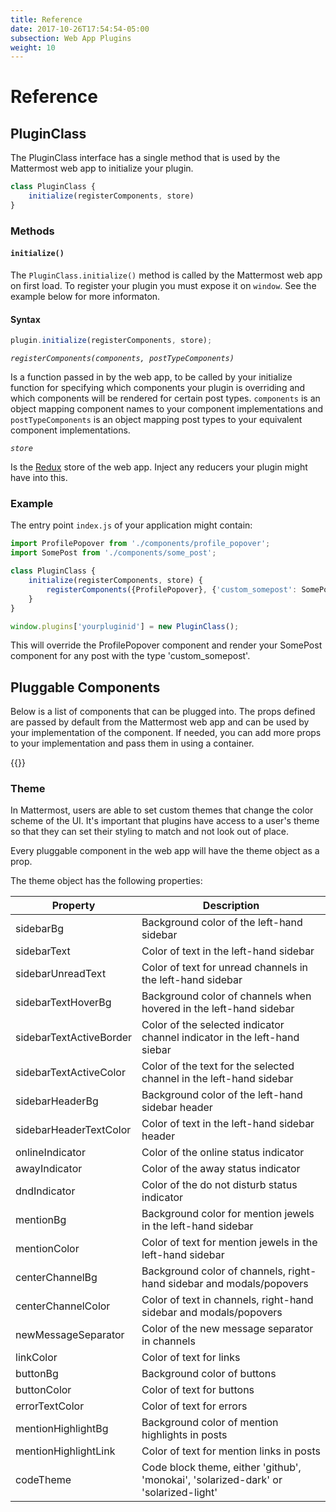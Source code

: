 ```yaml
---
title: Reference
date: 2017-10-26T17:54:54-05:00
subsection: Web App Plugins
weight: 10
---
```


# Reference

## PluginClass

The PluginClass interface has a single method that is used by the Mattermost web app to initialize your plugin.

```javascript
class PluginClass {
    initialize(registerComponents, store)
}
```

### Methods

#### `initialize()`
The `PluginClass.initialize()` method is called by the Mattermost web app on first load. To register your plugin you must expose it on `window`. See the example below for more informaton.

#### Syntax

```javascript
plugin.initialize(registerComponents, store);
```

*`registerComponents(components, postTypeComponents)`*

Is a function passed in by the web app, to be called by your initialize function for specifying which components your plugin is overriding and which components will be rendered for certain post types. `components` is an object mapping component names to your component implementations and `postTypeComponents` is an object mapping post types to your equivalent component implementations.

*`store`*

Is the [Redux](https://redux.js.org/docs/basics/Store.html) store of the web app. Inject any reducers your plugin might have into this.

### Example

The entry point `index.js` of your application might contain:


```javascript
import ProfilePopover from './components/profile_popover';
import SomePost from './components/some_post';

class PluginClass {
    initialize(registerComponents, store) {
        registerComponents({ProfilePopover}, {'custom_somepost': SomePost});
    }
}

window.plugins['yourpluginid'] = new PluginClass();
```

This will override the ProfilePopover component and render your SomePost component for any post with the type 'custom_somepost'.

## Pluggable Components

Below is a list of components that can be plugged into. The props defined are passed by default from the Mattermost web app and can be used by your implementation of the component. If needed, you can add more props to your implementation and pass them in using a container.

{{<pluginjsdocs>}}

### Theme

In Mattermost, users are able to set custom themes that change the color scheme of the UI. It's important that plugins have access to a user's theme so that they can set their styling to match and not look out of place.

Every pluggable component in the web app will have the theme object as a prop.

The theme object has the following properties:

| Property | Description |
| -------- | ----------- |
| sidebarBg | Background color of the left-hand sidebar |
| sidebarText | Color of text in the left-hand sidebar |
| sidebarUnreadText | Color of text for unread channels in the left-hand sidebar |
| sidebarTextHoverBg | Background color of channels when hovered in the left-hand sidebar |
| sidebarTextActiveBorder | Color of the selected indicator channel indicator in the left-hand siebar|
| sidebarTextActiveColor | Color of the text for the selected channel in the left-hand sidebar |
| sidebarHeaderBg | Background color of the left-hand sidebar header |
| sidebarHeaderTextColor | Color of text in the left-hand sidebar header |
| onlineIndicator | Color of the online status indicator |
| awayIndicator | Color of the away status indicator |
| dndIndicator | Color of the do not disturb status indicator |
| mentionBg | Background color for mention jewels in the left-hand sidebar |
| mentionColor | Color of text for mention jewels in the left-hand sidebar |
| centerChannelBg | Background color of channels, right-hand sidebar and modals/popovers |
| centerChannelColor | Color of text in channels, right-hand sidebar and modals/popovers |
| newMessageSeparator | Color of the new message separator in channels |
| linkColor | Color of text for links |
| buttonBg | Background color of buttons |
| buttonColor | Color of text for buttons |
| errorTextColor | Color of text for errors |
| mentionHighlightBg | Background color of mention highlights in posts |
| mentionHighlightLink | Color of text for mention links in posts |
| codeTheme | Code block theme, either 'github', 'monokai', 'solarized-dark' or 'solarized-light' |

